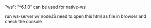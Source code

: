 
"ws": "^6.1.0" can be used for native-ws

run ws-server w/ nodeJS
    need to open this html as file in browser and check the console

